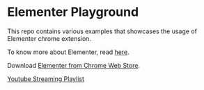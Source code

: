# Elementer Playground

This repo contains various examples that showcases the usage of Elementer chrome extension.

To know more about Elementer, read [here](https://vimalselvam.com/post/elementer-for-selenium/).

Download [Elementer from Chrome Web Store](https://chrome.google.com/webstore/detail/elementer/conbkbehobncjfpbealkoobidhipknok?hl=en).

[Youtube Streaming Playlist](https://www.youtube.com/playlist?list=PLGVX1987yyP0jfhkZAJF4S-NP-kogeUyM)